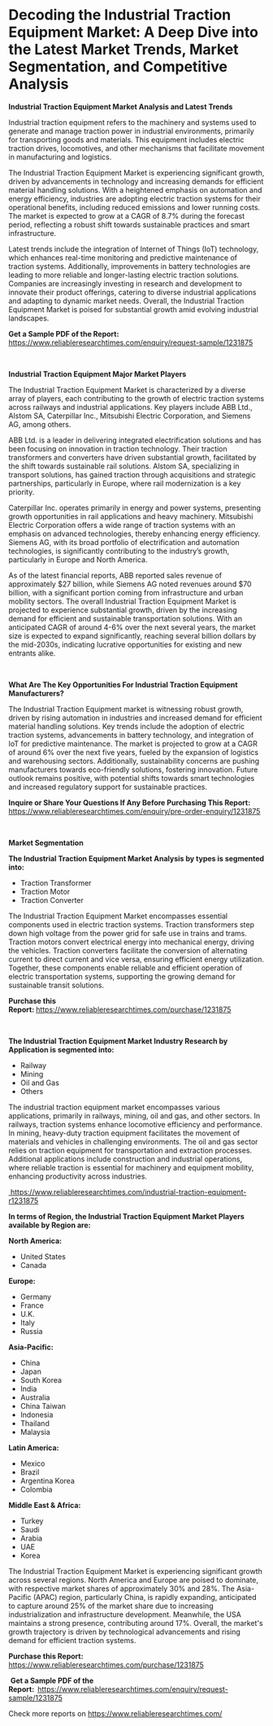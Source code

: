 <p><h1>Decoding the Industrial Traction Equipment Market: A Deep Dive into the Latest Market Trends, Market Segmentation, and Competitive Analysis</h1></p><p><strong>Industrial Traction Equipment Market Analysis and Latest Trends</strong></p>
<p><p>Industrial traction equipment refers to the machinery and systems used to generate and manage traction power in industrial environments, primarily for transporting goods and materials. This equipment includes electric traction drives, locomotives, and other mechanisms that facilitate movement in manufacturing and logistics. </p><p>The Industrial Traction Equipment Market is experiencing significant growth, driven by advancements in technology and increasing demands for efficient material handling solutions. With a heightened emphasis on automation and energy efficiency, industries are adopting electric traction systems for their operational benefits, including reduced emissions and lower running costs. The market is expected to grow at a CAGR of 8.7% during the forecast period, reflecting a robust shift towards sustainable practices and smart infrastructure.</p><p>Latest trends include the integration of Internet of Things (IoT) technology, which enhances real-time monitoring and predictive maintenance of traction systems. Additionally, improvements in battery technologies are leading to more reliable and longer-lasting electric traction solutions. Companies are increasingly investing in research and development to innovate their product offerings, catering to diverse industrial applications and adapting to dynamic market needs. Overall, the Industrial Traction Equipment Market is poised for substantial growth amid evolving industrial landscapes.</p></p>
<p><strong>Get a Sample PDF of the Report:&nbsp;</strong> <a href="https://www.reliableresearchtimes.com/enquiry/request-sample/1231875?utm_campaign=2805&utm_medium=2&utm_source=Github&utm_content=ia&utm_term=27022025&utm_id=industrial-traction-equipment">https://www.reliableresearchtimes.com/enquiry/request-sample/1231875</a></p>
<p>&nbsp;</p>
<p><strong>Industrial Traction Equipment Major Market Players</strong></p>
<p><p>The Industrial Traction Equipment Market is characterized by a diverse array of players, each contributing to the growth of electric traction systems across railways and industrial applications. Key players include ABB Ltd., Alstom SA, Caterpillar Inc., Mitsubishi Electric Corporation, and Siemens AG, among others.</p><p>ABB Ltd. is a leader in delivering integrated electrification solutions and has been focusing on innovation in traction technology. Their traction transformers and converters have driven substantial growth, facilitated by the shift towards sustainable rail solutions. Alstom SA, specializing in transport solutions, has gained traction through acquisitions and strategic partnerships, particularly in Europe, where rail modernization is a key priority. </p><p>Caterpillar Inc. operates primarily in energy and power systems, presenting growth opportunities in rail applications and heavy machinery. Mitsubishi Electric Corporation offers a wide range of traction systems with an emphasis on advanced technologies, thereby enhancing energy efficiency. Siemens AG, with its broad portfolio of electrification and automation technologies, is significantly contributing to the industry’s growth, particularly in Europe and North America.</p><p>As of the latest financial reports, ABB reported sales revenue of approximately $27 billion, while Siemens AG noted revenues around $70 billion, with a significant portion coming from infrastructure and urban mobility sectors. The overall Industrial Traction Equipment Market is projected to experience substantial growth, driven by the increasing demand for efficient and sustainable transportation solutions. With an anticipated CAGR of around 4-6% over the next several years, the market size is expected to expand significantly, reaching several billion dollars by the mid-2030s, indicating lucrative opportunities for existing and new entrants alike.</p></p>
<p>&nbsp;</p>
<p><strong>What Are The Key Opportunities For Industrial Traction Equipment Manufacturers?</strong></p>
<p><p>The Industrial Traction Equipment market is witnessing robust growth, driven by rising automation in industries and increased demand for efficient material handling solutions. Key trends include the adoption of electric traction systems, advancements in battery technology, and integration of IoT for predictive maintenance. The market is projected to grow at a CAGR of around 6% over the next five years, fueled by the expansion of logistics and warehousing sectors. Additionally, sustainability concerns are pushing manufacturers towards eco-friendly solutions, fostering innovation. Future outlook remains positive, with potential shifts towards smart technologies and increased regulatory support for sustainable practices.</p></p>
<p><strong>Inquire or Share Your Questions If Any Before Purchasing This Report:</strong> <a href="https://www.reliableresearchtimes.com/enquiry/pre-order-enquiry/1231875?utm_campaign=2805&utm_medium=2&utm_source=Github&utm_content=ia&utm_term=27022025&utm_id=industrial-traction-equipment">https://www.reliableresearchtimes.com/enquiry/pre-order-enquiry/1231875</a></p>
<p>&nbsp;</p>
<p><strong>Market Segmentation</strong></p>
<p><strong>The Industrial Traction Equipment Market Analysis by types is segmented into:</strong></p>
<p><ul><li>Traction Transformer</li><li>Traction Motor</li><li>Traction Converter</li></ul></p>
<p><p>The Industrial Traction Equipment Market encompasses essential components used in electric traction systems. Traction transformers step down high voltage from the power grid for safe use in trains and trams. Traction motors convert electrical energy into mechanical energy, driving the vehicles. Traction converters facilitate the conversion of alternating current to direct current and vice versa, ensuring efficient energy utilization. Together, these components enable reliable and efficient operation of electric transportation systems, supporting the growing demand for sustainable transit solutions.</p></p>
<p><strong>Purchase this Report:&nbsp;</strong><a href="https://www.reliableresearchtimes.com/purchase/1231875?utm_campaign=2805&utm_medium=2&utm_source=Github&utm_content=ia&utm_term=27022025&utm_id=industrial-traction-equipment">https://www.reliableresearchtimes.com/purchase/1231875</a></p>
<p>&nbsp;</p>
<p><strong>The Industrial Traction Equipment Market Industry Research by Application is segmented into:</strong></p>
<p><ul><li>Railway</li><li>Mining</li><li>Oil and Gas</li><li>Others</li></ul></p>
<p><p>The industrial traction equipment market encompasses various applications, primarily in railways, mining, oil and gas, and other sectors. In railways, traction systems enhance locomotive efficiency and performance. In mining, heavy-duty traction equipment facilitates the movement of materials and vehicles in challenging environments. The oil and gas sector relies on traction equipment for transportation and extraction processes. Additional applications include construction and industrial operations, where reliable traction is essential for machinery and equipment mobility, enhancing productivity across industries.</p></p>
<p><a href="https://www.reliableresearchtimes.com/industrial-traction-equipment-r1231875?utm_campaign=2805&utm_medium=2&utm_source=Github&utm_content=ia&utm_term=27022025&utm_id=industrial-traction-equipment">&nbsp;https://www.reliableresearchtimes.com/industrial-traction-equipment-r1231875</a></p>
<p><strong>In terms of Region, the Industrial Traction Equipment Market Players available by Region are:</strong></p>
<p>
    <p> <strong> North America: </strong>
        <ul>
            <li>United States</li>
            <li>Canada</li>
        </ul>
        </p> 
    <p> <strong> Europe: </strong>
        <ul>
            <li>Germany</li>
            <li>France</li>
            <li>U.K.</li>
            <li>Italy</li>
            <li>Russia</li>
        </ul>
        </p> 
    <p> <strong> Asia-Pacific: </strong>
        <ul>
            <li>China</li>
            <li>Japan</li>
            <li>South Korea</li>
            <li>India</li>
            <li>Australia</li>
            <li>China Taiwan</li>
            <li>Indonesia</li>
            <li>Thailand</li>
            <li>Malaysia</li>
        </ul>
        </p> 
    <p> <strong> Latin America: </strong>
        <ul>
            <li>Mexico</li>
            <li>Brazil</li>
            <li>Argentina Korea</li>
            <li>Colombia</li>
        </ul>
        </p> 
    <p> <strong> Middle East & Africa: </strong>
        <ul>
            <li>Turkey</li>
            <li>Saudi</li>
            <li>Arabia</li>
            <li>UAE</li>
            <li>Korea</li>
        </ul>
    </p>
    </p>
<p><p>The Industrial Traction Equipment Market is experiencing significant growth across several regions. North America and Europe are poised to dominate, with respective market shares of approximately 30% and 28%. The Asia-Pacific (APAC) region, particularly China, is rapidly expanding, anticipated to capture around 25% of the market share due to increasing industrialization and infrastructure development. Meanwhile, the USA maintains a strong presence, contributing around 17%. Overall, the market's growth trajectory is driven by technological advancements and rising demand for efficient traction systems.</p></p>
<p><strong>Purchase this Report: </strong><a href="https://www.reliableresearchtimes.com/purchase/1231875?utm_campaign=2805&utm_medium=2&utm_source=Github&utm_content=ia&utm_term=27022025&utm_id=industrial-traction-equipment">https://www.reliableresearchtimes.com/purchase/1231875</a></p>
<p>&nbsp;<strong>Get a Sample PDF of the Report:&nbsp;&nbsp;</strong><a href="https://www.reliableresearchtimes.com/enquiry/request-sample/1231875?utm_campaign=2805&utm_medium=2&utm_source=Github&utm_content=ia&utm_term=27022025&utm_id=industrial-traction-equipment">https://www.reliableresearchtimes.com/enquiry/request-sample/1231875</a></p>
<p><strong></strong></p>
<p>Check more reports on <a href="https://www.reliableresearchtimes.com/?utm_campaign=2805&utm_medium=2&utm_source=Github&utm_content=ia&utm_term=27022025&utm_id=industrial-traction-equipment">https://www.reliableresearchtimes.com/</a></p>